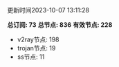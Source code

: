 更新时间2023-10-07 13:11:28

**总订阅: 73**
**总节点: 836**
**有效节点: 228**
- v2ray节点: 198
- trojan节点: 19
- ss节点: 11
